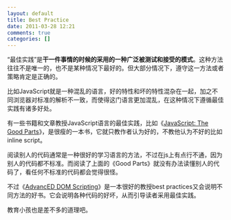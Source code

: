 ```yaml
---
layout: default
title: Best Practice
date: 2011-03-28 12:21
comments: true
categories: []
---
```

“最佳实践”是<strong>干一件事情的时候的采用的一种广泛被测试和接受的模式</strong>。这种方法往往不是唯一的，也不是某种情况下最好的。但大部分情况下，遵守这一方法或者策略肯定是正确的。

比如JavaScript就是一种混乱的语言，好的特性和坏的特性混杂在一起，加之不同浏览器对标准的解析不一致，而使得这门语言更加混乱，在这种情况下遵循最佳实践有诸多好处。

有一些书籍和文章教授JavaScript语言的最佳实践，比如《<a href="http://book.douban.com/subject/2994925/">JavaScript: The Good Parts</a>》，是很瘦的一本书，它就只教作者认为好的，不教他认为不好的比如inline script。

阅读别人的代码通常是一种很好的学习语言的方法，不过在js上有点行不通，因为别人的代码都不标准。而阅读了上面的《Good Parts》就没有办法读懂别人的代码了，看任何不标准的代码都会觉得很怪。

不过《<a href="http://book.douban.com/subject/2154075/">AdvancED DOM Scripting</a>》是一本很好的教授best practices又会说明不同方法的好书。它会说明各种代码的好坏，从而引导读者采用最佳实践。

教育小孩也是差不多的道理吧。
